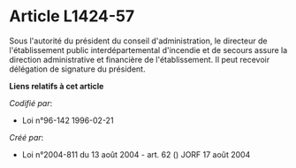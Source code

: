 # Article L1424-57

Sous l'autorité du président du conseil d'administration, le directeur de l'établissement public interdépartemental
d'incendie et de secours assure la direction administrative et financière de l'établissement. Il peut recevoir délégation de
signature du président.

**Liens relatifs à cet article**

_Codifié par_:

  - Loi n°96-142 1996-02-21

_Créé par_:

  - Loi n°2004-811 du 13 août 2004 - art. 62 () JORF 17 août 2004
